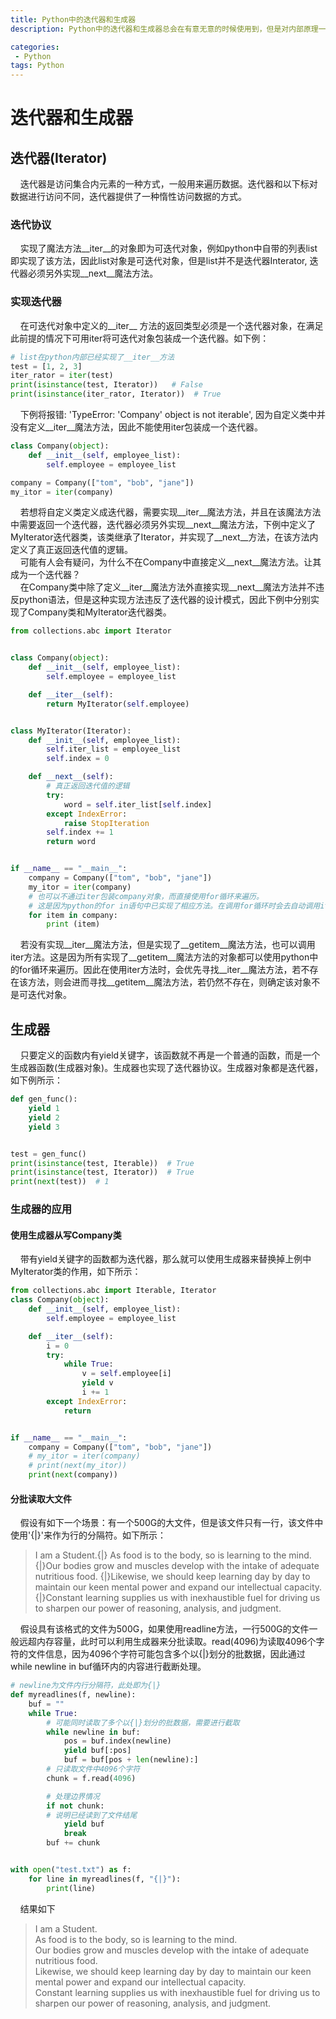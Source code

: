 ```yaml
---
title: Python中的迭代器和生成器
description: Python中的迭代器和生成器总会在有意无意的时候使用到，但是对内部原理一直理解的不是很透彻。总结了一下Python中迭代器和生成器的基本用法。

categories:
 - Python
tags: Python
---
```



# 迭代器和生成器
## 迭代器(Iterator)
&nbsp;&nbsp;&nbsp;&nbsp;迭代器是访问集合内元素的一种方式，一般用来遍历数据。迭代器和以下标对数据进行访问不同，迭代器提供了一种惰性访问数据的方式。

### 迭代协议
&nbsp;&nbsp;&nbsp;&nbsp;实现了魔法方法\_\_iter\_\_的对象即为可迭代对象，例如python中自带的列表list即实现了该方法，因此list对象是可迭代对象，但是list并不是迭代器Interator, 迭代器必须另外实现\_\_next__魔法方法。

### 实现迭代器
&nbsp;&nbsp;&nbsp;&nbsp;在可迭代对象中定义的\_\_iter\_\_ 方法的返回类型必须是一个迭代器对象，在满足此前提的情况下可用iter将可迭代对象包装成一个迭代器。如下例：

```python
# list在python内部已经实现了__iter__方法
test = [1, 2, 3]
iter_rator = iter(test)
print(isinstance(test, Iterator))   # False
print(isinstance(iter_rator, Iterator))  # True
```
&nbsp;&nbsp;&nbsp;&nbsp;下例将报错: 'TypeError: 'Company' object is not iterable',  因为自定义类中并没有定义\_\_iter__魔法方法，因此不能使用iter包装成一个迭代器。

```python
class Company(object):
    def __init__(self, employee_list):
        self.employee = employee_list

company = Company(["tom", "bob", "jane"])
my_itor = iter(company)

```
  &nbsp;&nbsp;&nbsp;&nbsp;若想将自定义类定义成迭代器，需要实现\_\_iter\_\_魔法方法，并且在该魔法方法中需要返回一个迭代器，迭代器必须另外实现\_\_next\_\_魔法方法，下例中定义了MyIterator迭代器类，该类继承了Iterator，并实现了\_\_next\_\_方法，在该方法内定义了真正返回迭代值的逻辑。<br>
  &nbsp;&nbsp;&nbsp;&nbsp;可能有人会有疑问，为什么不在Company中直接定义\_\_next\_\_魔法方法。让其成为一个迭代器？<br>
  &nbsp;&nbsp;&nbsp;&nbsp;在Company类中除了定义\_\_iter\_\_魔法方法外直接实现\_\_next\_\_魔法方法并不违反python语法，但是这种实现方法违反了迭代器的设计模式，因此下例中分别实现了Company类和MyIterator迭代器类。

```python
from collections.abc import Iterator


class Company(object):
    def __init__(self, employee_list):
        self.employee = employee_list

    def __iter__(self):
        return MyIterator(self.employee)


class MyIterator(Iterator):
    def __init__(self, employee_list):
        self.iter_list = employee_list
        self.index = 0

    def __next__(self):
        # 真正返回迭代值的逻辑
        try:
            word = self.iter_list[self.index]
        except IndexError:
            raise StopIteration
        self.index += 1
        return word


if __name__ == "__main__":
    company = Company(["tom", "bob", "jane"])
    my_itor = iter(company)
    # 也可以不通过iter包装company对象，而直接使用for循环来遍历。
    # 这是因为python的for in语句中已实现了相应方法。在调用for循环时会去自动调用iter方法
    for item in company:
        print (item)
```
  &nbsp;&nbsp;&nbsp;&nbsp;若没有实现\_\_iter\_\_魔法方法，但是实现了\_\_getitem\_\_魔法方法，也可以调用iter方法。这是因为所有实现了\_\_getitem\_\_魔法方法的对象都可以使用python中的for循环来遍历。因此在使用iter方法时，会优先寻找\_\_iter\_\_魔法方法，若不存在该方法，则会进而寻找\_\_getitem\_\_魔法方法，若仍然不存在，则确定该对象不是可迭代对象。
## 生成器
&nbsp;&nbsp;&nbsp;&nbsp;只要定义的函数内有yield关键字，该函数就不再是一个普通的函数，而是一个生成器函数(生成器对象)。生成器也实现了迭代器协议。生成器对象都是迭代器，如下例所示：

```python
def gen_func():
    yield 1
    yield 2
    yield 3


test = gen_func()
print(isinstance(test, Iterable))  # True
print(isinstance(test, Iterator))  # True
print(next(test))  # 1
```

### 生成器的应用
#### 使用生成器从写Company类
&nbsp;&nbsp;&nbsp;&nbsp;带有yield关键字的函数都为迭代器，那么就可以使用生成器来替换掉上例中MyIterator类的作用，如下所示：

```python
from collections.abc import Iterable, Iterator
class Company(object):
    def __init__(self, employee_list):
        self.employee = employee_list

    def __iter__(self):
        i = 0
        try:
            while True:
                v = self.employee[i]
                yield v
                i += 1
        except IndexError:
            return


if __name__ == "__main__":
    company = Company(["tom", "bob", "jane"])
    # my_itor = iter(company)
    # print(next(my_itor))
    print(next(company))

```
#### 分批读取大文件

&nbsp;&nbsp;&nbsp;&nbsp;假设有如下一个场景：有一个500G的大文件，但是该文件只有一行，该文件中使用'\{\|\}'来作为行的分隔符。如下所示：

> I am a Student.\{\|\} As food is to the body, so is learning to the mind.{|}Our bodies grow and muscles develop with the intake of adequate nutritious food. \{\|\}Likewise, we should keep learning day by day to maintain our keen mental power and expand our intellectual capacity.\{\|\}Constant learning supplies us with inexhaustible fuel for driving us to sharpen our power of reasoning, analysis, and judgment.


&nbsp;&nbsp;&nbsp;&nbsp;假设具有该格式的文件为500G，如果使用readline方法，一行500G的文件一般远超内存容量，此时可以利用生成器来分批读取。read(4096)为读取4096个字符的文件信息，因为4096个字符可能包含多个以{|}划分的批数据，因此通过while newline in buf循环内的内容进行截断处理。

```python
# newline为文件内行分隔符，此处即为{|}
def myreadlines(f, newline):
    buf = ""
    while True:
        # 可能同时读取了多个以{|}划分的批数据，需要进行截取
        while newline in buf:
            pos = buf.index(newline)
            yield buf[:pos]
            buf = buf[pos + len(newline):]
        # 只读取文件中4096个字符
        chunk = f.read(4096)

        # 处理边界情况
        if not chunk:
        # 说明已经读到了文件结尾
            yield buf
            break
        buf += chunk


with open("test.txt") as f:
    for line in myreadlines(f, "{|}"):
        print(line)
```
&nbsp;&nbsp;&nbsp;&nbsp;结果如下
> I am a Student.<br>
 As food is to the body, so is learning to the mind.<br>
Our bodies grow and muscles develop with the intake of adequate nutritious food. <br>
Likewise, we should keep learning day by day to maintain our keen mental power and expand our intellectual capacity.<br>
Constant learning supplies us with inexhaustible fuel for driving us to sharpen our power of reasoning, analysis, and judgment.


